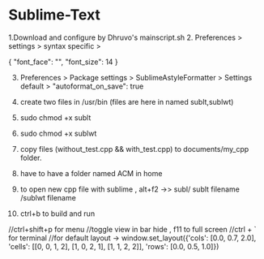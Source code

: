 # Sublime-Text
1.Download and configure by Dhruvo's mainscript.sh
2. Preferences > settings > syntax specific >

{
	"font_face": "",
    "font_size": 14
}

3. Preferences > Package settings > SublimeAstyleFormatter > Settings default >
 "autoformat_on_save": true

4. create two files in /usr/bin  (files are here in named sublt,sublwt)
5. sudo chmod +x sublt
6. sudo chmod +x sublwt
7. copy files (without_test.cpp && with_test.cpp) to documents/my_cpp folder.
8. have to have a folder named ACM in home
9. to open new cpp file with sublime , alt+f2 ->> subl/ sublt filename /sublwt filename
10. ctrl+b to build and run




//ctrl+shift+p for menu
//toggle view in bar hide , f11 to full screen
//ctrl + ` for terminal
//for default layout -> 
window.set_layout({'cols': [0.0, 0.7, 2.0], 'cells': [[0, 0, 1, 2], [1, 0, 2, 1], [1, 1, 2, 2]], 'rows': [0.0, 0.5, 1.0]})
